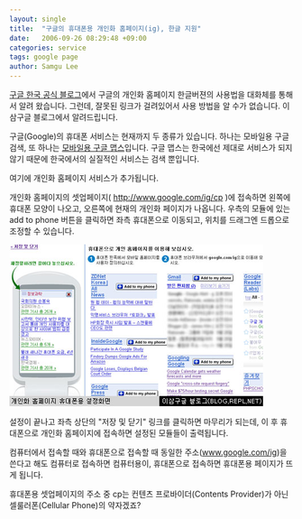 ```yaml
---
layout: single
title:  "구글의 휴대폰용 개인화 홈페이지(ig), 한글 지원"
date:   2006-09-26 08:29:48 +09:00
categories: service
tags: google page
author: Samgu Lee
---
```

[구글 한국 공식 블로그](http://googlekoreablog.blogspot.com/2006/09/google_26.html)에서 구글의 개인화 홈페이지 한글버젼의 사용법을 대화체를 통해서 알려 왔습니다. 그런데, 잘못된 링크가 걸려있어서 사용 방법을 알 수가 없습니다. 이삼구글 블로그에서 알려드립니다.

구글(Google)의 휴대폰 서비스는 현재까지 두 종류가 있습니다. 하나는 모바일용 구글 검색, 또 하나는 [모바일용 구글 맵스](http://www.google.com/gmm/)입니다. 구글 맵스는 한국에선 제대로 서비스가 되지 않기 때문에 한국에서의 실질적인 서비스는 검색 뿐입니다.

여기에 개인화 홈페이지 서비스가 추가됩니다.

개인화 홈페이지의 셋업페이지( http://www.google.com/ig/cp )에 접속하면 왼쪽에 휴대폰 모양이 나오고, 오른쪽에 현재의 개인화 페이지가 나옵니다. 우측의 모듈에 있는 add to phone 버튼을 클릭하면 좌측 휴대폰으로 이동되고, 위치를 드래그엔 드롭으로 조정할 수 있습니다.

![휴대폰용 개인화 홈페이지](/assets/ig_for_mobile.jpg)

설정이 끝나고 좌측 상단의 "저장 및 닫기" 링크를 클릭하면 마무리가 되는데, 이 후 휴대폰으로 개인화 홈페이지에 접속하면 설정된 모듈들이 출력됩니다.

컴퓨터에서 접속할 때와 휴대폰으로 접속할 때 동일한 주소(www.google.com/ig)을 쓴다고 해도 컴퓨터로 접속하면 컴퓨터용이, 휴대폰으로 접속하면 휴대폰용 페이지가 뜨게 됩니다.

휴대폰용 셋업페이지의 주소 중 cp는 컨텐츠 프로바이더(Contents Provider)가 아닌 셀룰러폰(Cellular Phone)의 약자겠죠?
